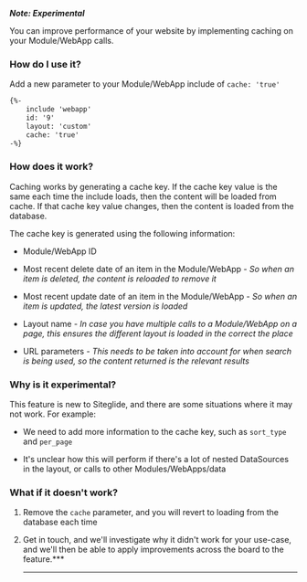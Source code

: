 ***Note: Experimental***

You can improve performance of your website by implementing caching on your Module/WebApp calls.

### How do I use it?

Add a new parameter to your Module/WebApp include of `cache: 'true'`

```html
{%-
    include 'webapp'
    id: '9'
    layout: 'custom'
    cache: 'true'
-%}
```

### How does it work?

Caching works by generating a cache key. If the cache key value is the same each time the include loads, then the content will be loaded from cache. If that cache key value changes, then the content is loaded from the database.

The cache key is generated using the following information:

*   Module/WebApp ID

*   Most recent delete date of an item in the Module/WebApp - *So when an item is deleted, the content is reloaded to remove it*

*   Most recent update date of an item in the Module/WebApp - *So when an item is updated, the latest version is loaded*

*   Layout name - *In case you have multiple calls to a Module/WebApp on a page, this ensures the different layout is loaded in the correct the place*

*   URL parameters - *This needs to be taken into account for when search is being used, so the content returned is the relevant results*

### Why is it experimental?

This feature is new to Siteglide, and there are some situations where it may not work. For example:

*   We need to add more information to the cache key, such as `sort_type` and `per_page`

*   It's unclear how this will perform if there's a lot of nested DataSources in the layout, or calls to other Modules/WebApps/data

### What if it doesn't work?

1.  Remove the `cache` parameter, and you will revert to loading from the database each time

2.  Get in touch, and we'll investigate why it didn't work for your use-case, and we'll then be able to apply improvements across the board to the feature.***

    ***

